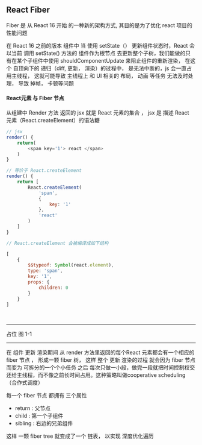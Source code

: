 ## React Fiber

Fiber 是 从 React 16 开始  的一种新的架构方式, 其目的是为了优化  react 项目的性能问题



在 React 16 之前的版本 组件中 当 使用 setState（） 更新组件状态时，React 会以当前 调用 setState() 方法的 组件作为根节点 去更新整个子树，我们能做的只有在某个子组件中使用 shouldComponentUpdate 来阻止组件的重新渲染， 在这个 自顶向下的 递归（diff, 更新， 渲染）的过程中， 是无法中断的，js 会一直占用主线程， 这就可能导致 主线程上 和 UI 相关的 布局， 动画 等任务 无法及时处理，  导致  掉帧， 卡顿等问题



#### React元素 与 Fiber 节点

从组建中 Render 方法 返回的 jsx 就是 React 元素的集合 ， jsx 是 描述 React 元素（React.createElement）的语法糖

``` javascript
// jsx
render() {
    return(
    	<span key='1'> react </span>
    )
}

// 等价于 React.createElement
render() {
    return [
        React.createElement(
        	'span',
            {
                key: '1'
            },
            'react'
        )
    ]
}

// React.createElement 会被编译成如下结构

[
    {
        $$typeof: Symbol(react.element),
        type: 'span',
        key: '1',
        props: {
            children: 0
        }
    }
]
```

​    

---------------------------------------

占位 图 1-1

-----------------------------------------------------------





在 组件 更新 渲染期间 从 render 方法里返回的每个React 元素都会有一个相应的 fiber 节点 ， 形成一颗 fiber 树， 这样 整个 更新 渲染的过程 就会因为 fiber 节点  而变为 可拆分的一个个小任务 之后 每次只做一小段，做完一段就把时间控制权交还给主线程，而不像之前长时间占用。这种策略叫做cooperative scheduling（合作式调度）

每一个 fiber 节点 都拥有 三个属性 

* return :  父节点
* child : 第一个子组件
* sibling : 右边的兄弟组件

这样 一颗 fiber tree  就变成了一个 链表， 以实现 深度优化遍历



